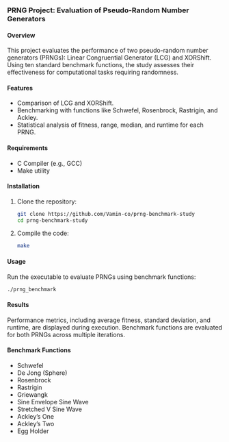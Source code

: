 ### PRNG Project: Evaluation of Pseudo-Random Number Generators

#### Overview
This project evaluates the performance of two pseudo-random number generators (PRNGs): Linear Congruential Generator (LCG) and XORShift. Using ten standard benchmark functions, the study assesses their effectiveness for computational tasks requiring randomness.

#### Features
- Comparison of LCG and XORShift.
- Benchmarking with functions like Schwefel, Rosenbrock, Rastrigin, and Ackley.
- Statistical analysis of fitness, range, median, and runtime for each PRNG.

#### Requirements
- C Compiler (e.g., GCC)
- Make utility

#### Installation
1. Clone the repository:
   ```bash
   git clone https://github.com/Vamin-co/prng-benchmark-study
   cd prng-benchmark-study
   ```
2. Compile the code:
   ```bash
   make
   ```

#### Usage
Run the executable to evaluate PRNGs using benchmark functions:
```bash
./prng_benchmark
```

#### Results
Performance metrics, including average fitness, standard deviation, and runtime, are displayed during execution. Benchmark functions are evaluated for both PRNGs across multiple iterations.

#### Benchmark Functions
- Schwefel
- De Jong (Sphere)
- Rosenbrock
- Rastrigin
- Griewangk
- Sine Envelope Sine Wave
- Stretched V Sine Wave
- Ackley’s One
- Ackley’s Two
- Egg Holder

